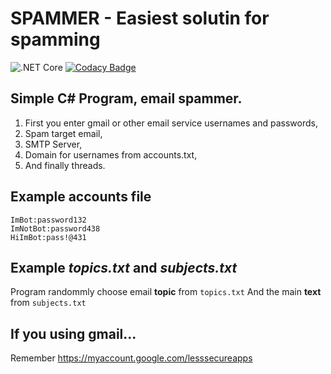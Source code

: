 # SPAMMER - Easiest solutin for spamming
![.NET Core](https://github.com/suchy2020/SPAMMER/workflows/.NET%20Core/badge.svg?branch=master)
[![Codacy Badge](https://api.codacy.com/project/badge/Grade/192671da5f514bdb98fb8694fc4a63f5)](https://app.codacy.com/manual/suchy2020/SPAMMER?utm_source=github.com&utm_medium=referral&utm_content=suchy2020/SPAMMER&utm_campaign=Badge_Grade_Dashboard)

## Simple C# Program, email spammer.

 1. First you enter gmail or other email service usernames and passwords,
 2. Spam target email,
 3. SMTP Server,
 4. Domain for usernames from accounts.txt,
 5. And finally threads.

## Example accounts file

    ImBot:password132
    ImNotBot:password438
    HiImBot:pass!@431
 
 ## Example *topics.txt* and *subjects.txt*
 Program randommly choose email **topic** from `topics.txt`
 And the main **text** from `subjects.txt`
 
 ## If you using gmail...
 Remember https://myaccount.google.com/lesssecureapps



